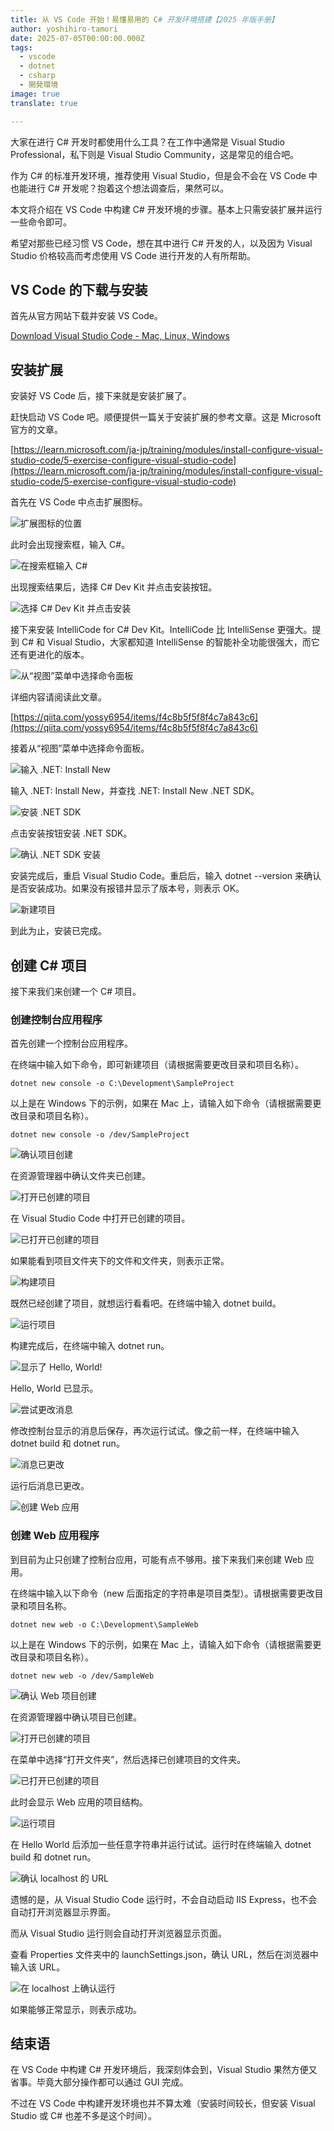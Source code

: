 ```yaml
---
title: 从 VS Code 开始！易懂易用的 C# 开发环境搭建【2025 年版手册】
author: yoshihiro-tamori
date: 2025-07-05T00:00:00.000Z
tags:
  - vscode
  - dotnet
  - csharp
  - 開発環境
image: true
translate: true

---
```


大家在进行 C# 开发时都使用什么工具？在工作中通常是 Visual Studio Professional，私下则是 Visual Studio Community，这是常见的组合吧。

作为 C# 的标准开发环境，推荐使用 Visual Studio，但是会不会在 VS Code 中也能进行 C# 开发呢？抱着这个想法调查后，果然可以。

本文将介绍在 VS Code 中构建 C# 开发环境的步骤。基本上只需安装扩展并运行一些命令即可。

希望对那些已经习惯 VS Code，想在其中进行 C# 开发的人，以及因为 Visual Studio 价格较高而考虑使用 VS Code 进行开发的人有所帮助。

## VS Code 的下载与安装

首先从官方网站下载并安装 VS Code。

[Download Visual Studio Code - Mac, Linux, Windows](https://code.visualstudio.com/download)

## 安装扩展

安装好 VS Code 后，接下来就是安装扩展了。

赶快启动 VS Code 吧。顺便提供一篇关于安装扩展的参考文章。这是 Microsoft 官方的文章。

[https://learn.microsoft.com/ja-jp/training/modules/install-configure-visual-studio-code/5-exercise-configure-visual-studio-code](https://learn.microsoft.com/ja-jp/training/modules/install-configure-visual-studio-code/5-exercise-configure-visual-studio-code)

首先在 VS Code 中点击扩展图标。

![扩展图标的位置](/img/dotnet/csharp_vscode/csharp_vscode1.png)

此时会出现搜索框，输入 C#。

![在搜索框输入 C#](/img/dotnet/csharp_vscode/csharp_vscode2.png)

出现搜索结果后，选择 C# Dev Kit 并点击安装按钮。

![选择 C# Dev Kit 并点击安装](/img/dotnet/csharp_vscode/csharp_vscode3.png)

接下来安装 IntelliCode for C# Dev Kit。IntelliCode 比 IntelliSense 更强大。提到 C# 和 Visual Studio，大家都知道 IntelliSense 的智能补全功能很强大，而它还有更进化的版本。

![从“视图”菜单中选择命令面板](/img/dotnet/csharp_vscode/csharp_vscode4.png)

详细内容请阅读此文章。

[https://qiita.com/yossy6954/items/f4c8b5f5f8f4c7a843c6](https://qiita.com/yossy6954/items/f4c8b5f5f8f4c7a843c6)

接着从“视图”菜单中选择命令面板。

![输入 .NET: Install New](/img/dotnet/csharp_vscode/csharp_vscode5.png)

输入 .NET: Install New，并查找 .NET: Install New .NET SDK。

![安装 .NET SDK](/img/dotnet/csharp_vscode/csharp_vscode6.png)

点击安装按钮安装 .NET SDK。

![确认 .NET SDK 安装](/img/dotnet/csharp_vscode/csharp_vscode7.png)

安装完成后，重启 Visual Studio Code。重启后，输入 dotnet --version 来确认是否安装成功。如果没有报错并显示了版本号，则表示 OK。

![新建项目](/img/dotnet/csharp_vscode/csharp_vscode8.png)

到此为止，安装已完成。

## 创建 C# 项目

接下来我们来创建一个 C# 项目。

### 创建控制台应用程序

首先创建一个控制台应用程序。

在终端中输入如下命令，即可新建项目（请根据需要更改目录和项目名称）。

`dotnet new console -o C:\Development\SampleProject`

以上是在 Windows 下的示例，如果在 Mac 上，请输入如下命令（请根据需要更改目录和项目名称）。

`dotnet new console -o /dev/SampleProject`

![确认项目创建](/img/dotnet/csharp_vscode/csharp_vscode9.png)

在资源管理器中确认文件夹已创建。

![打开已创建的项目](/img/dotnet/csharp_vscode/csharp_vscode10.png)

在 Visual Studio Code 中打开已创建的项目。

![已打开已创建的项目](/img/dotnet/csharp_vscode/csharp_vscode11.png)

如果能看到项目文件夹下的文件和文件夹，则表示正常。

![构建项目](/img/dotnet/csharp_vscode/csharp_vscode12.png)

既然已经创建了项目，就想运行看看吧。在终端中输入 dotnet build。

![运行项目](/img/dotnet/csharp_vscode/csharp_vscode13.png)

构建完成后，在终端中输入 dotnet run。

![显示了 Hello, World!](/img/dotnet/csharp_vscode/csharp_vscode14.png)

Hello, World 已显示。

![尝试更改消息](/img/dotnet/csharp_vscode/csharp_vscode15.png)

修改控制台显示的消息后保存，再次运行试试。像之前一样，在终端中输入 dotnet build 和 dotnet run。

![消息已更改](/img/dotnet/csharp_vscode/csharp_vscode16.png)

运行后消息已更改。

![创建 Web 应用](/img/dotnet/csharp_vscode/csharp_vscode17.png)

### 创建 Web 应用程序

到目前为止只创建了控制台应用，可能有点不够用。接下来我们来创建 Web 应用。

在终端中输入以下命令（new 后面指定的字符串是项目类型）。请根据需要更改目录和项目名称。

`dotnet new web -o C:\Development\SampleWeb`

以上是在 Windows 下的示例，如果在 Mac 上，请输入如下命令（请根据需要更改目录和项目名称）。

`dotnet new web -o /dev/SampleWeb`

![确认 Web 项目创建](/img/dotnet/csharp_vscode/csharp_vscode18.png)

在资源管理器中确认项目已创建。

![打开已创建的项目](/img/dotnet/csharp_vscode/csharp_vscode19.png)

在菜单中选择“打开文件夹”，然后选择已创建项目的文件夹。

![已打开已创建的项目](/img/dotnet/csharp_vscode/csharp_vscode20.png)

此时会显示 Web 应用的项目结构。

![运行项目](/img/dotnet/csharp_vscode/csharp_vscode21.png)

在 Hello World 后添加一些任意字符串并运行试试。运行时在终端输入 dotnet build 和 dotnet run。

![确认 localhost 的 URL](/img/dotnet/csharp_vscode/csharp_vscode22.png)

遗憾的是，从 Visual Studio Code 运行时，不会自动启动 IIS Express，也不会自动打开浏览器显示界面。

而从 Visual Studio 运行则会自动打开浏览器显示页面。

查看 Properties 文件夹中的 launchSettings.json，确认 URL，然后在浏览器中输入该 URL。

![在 localhost 上确认运行](/img/dotnet/csharp_vscode/csharp_vscode23.png)

如果能够正常显示，则表示成功。

## 结束语

在 VS Code 中构建 C# 开发环境后，我深刻体会到，Visual Studio 果然方便又省事。毕竟大部分操作都可以通过 GUI 完成。

不过在 VS Code 中构建开发环境也并不算太难（安装时间较长，但安装 Visual Studio 或 C# 也差不多是这个时间）。
